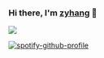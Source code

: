 ### Hi there, I'm [zyhang](https://zyhang.com) 👋

<!--
**izyhang/izyhang** is a ✨ _special_ ✨ repository because its `README.md` (this file) appears on your GitHub profile.

Here are some ideas to get you started:

- 🔭 I’m currently working on ...
- 🌱 I’m currently learning ...
- 👯 I’m looking to collaborate on ...
- 🤔 I’m looking for help with ...
- 💬 Ask me about ...
- 📫 How to reach me: ...
- 😄 Pronouns: ...
- ⚡ Fun fact: ...
-->

![](https://raw.githubusercontent.com/izyhang/home/master/docs/page_background.jpg)

<!-- <p align="center"> 
  Visitor count<br>
  <img src="https://profile-counter.glitch.me/izyhang/count.svg" />
</p> -->

<!-- [![Top Langs](https://github-readme-stats.vercel.app/api/top-langs/?username=izyhang&layout=compact)](https://github.com/izyhang/github-readme-stats) -->

[![spotify-github-profile](https://spotify-github-profile.vercel.app/api/view?uid=izyhang&cover_image=true)](https://spotify-github-profile.vercel.app/api/view?uid=izyhang&redirect=true)
